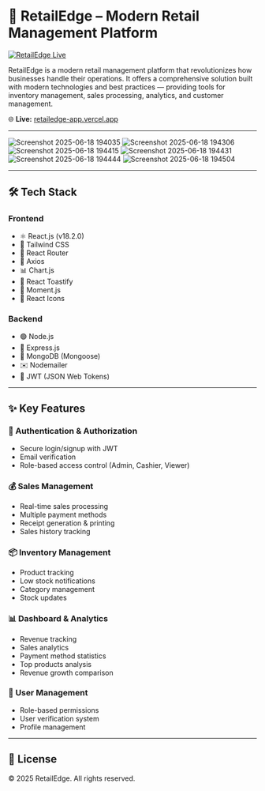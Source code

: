 # 🚀 RetailEdge – Modern Retail Management Platform

[![RetailEdge Live](https://img.shields.io/badge/Live%20Demo-RetailEdge-green)](https://retailedge-app.vercel.app)

RetailEdge is a modern retail management platform that revolutionizes how businesses handle their operations. It offers a comprehensive solution built with modern technologies and best practices — providing tools for inventory management, sales processing, analytics, and customer management.  

🌐 **Live:** [retailedge-app.vercel.app](https://retailedge-app.vercel.app)

---

![Screenshot 2025-06-18 194035](https://github.com/user-attachments/assets/dee261f7-3e4f-43ae-ae27-e0a6a423f302)
![Screenshot 2025-06-18 194306](https://github.com/user-attachments/assets/b97c172b-a750-4e1d-a44c-a7140b7c2b68)
![Screenshot 2025-06-18 194415](https://github.com/user-attachments/assets/f5c6bb45-258e-4cf6-940c-69ca8c69a631)
![Screenshot 2025-06-18 194431](https://github.com/user-attachments/assets/dbf6d97e-2994-4812-be14-b8a20bbe66cf)
![Screenshot 2025-06-18 194444](https://github.com/user-attachments/assets/640475a9-5225-405d-809e-b1a7f3604f15)
![Screenshot 2025-06-18 194504](https://github.com/user-attachments/assets/bb12f386-064e-45b6-8049-6a4c1f73cfc1)



---

## 🛠️ Tech Stack

### Frontend
- ⚛️ React.js (v18.2.0)
- 🎨 Tailwind CSS
- 🔀 React Router
- 🔗 Axios
- 📊 Chart.js
- 🔔 React Toastify
- 📆 Moment.js
- 🎨 React Icons

### Backend
- 🟢 Node.js
- 🚂 Express.js
- 🍃 MongoDB (Mongoose)
- ✉️ Nodemailer
- 🔐 JWT (JSON Web Tokens)

---

## ✨ Key Features

### 🔐 Authentication & Authorization
- Secure login/signup with JWT
- Email verification
- Role-based access control (Admin, Cashier, Viewer)

### 💰 Sales Management
- Real-time sales processing
- Multiple payment methods
- Receipt generation & printing
- Sales history tracking

### 📦 Inventory Management
- Product tracking
- Low stock notifications
- Category management
- Stock updates

### 📊 Dashboard & Analytics
- Revenue tracking
- Sales analytics
- Payment method statistics
- Top products analysis
- Revenue growth comparison

### 👥 User Management
- Role-based permissions
- User verification system
- Profile management

---
## 📜 License

© 2025 RetailEdge. All rights reserved.
